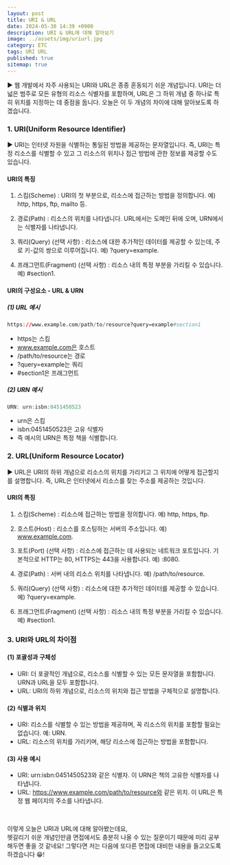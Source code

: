 ```yaml
---
layout: post
title: URI & URL
date: 2024-05-30 14:39 +0900
description: URI & URL에 대해 알아보기
image: ../assets/img/uriurl.jpg
category: ETC
tags: URI URL
published: true
sitemap: true
---
```


▶ 웹 개발에서 자주 사용되는 URI와 URL은 종종 혼동되기 쉬운 개념입니다.
URI는 더 넓은 범주로 모든 유형의 리소스 식별자를 포함하며, URL은 그 하위 개념 중 하나로 특히 위치를 지정하는 데 중점을 둡니다. 오늘은 이 두 개념의 차이에 대해 알아보도록 하겠습니다.

### 1. URI(Uniform Resource Identifier)

▶ URI는 인터넷 자원을 식별하는 통일된 방법을 제공하는 문자열입니다.
즉, URI는 특정 리소스를 식별할 수 있고 그 리소스의 위치나 접근 방법에 관한 정보를 제공할 수도 있습니다.

#### URI의 특징

1. 스킴(Scheme)
: URI의 첫 부분으로, 리소스에 접근하는 방법을 정의합니다. 예) http, https, ftp, mailto 등.

2. 경로(Path)
: 리소스의 위치를 나타냅니다. URL에서는 도메인 뒤에 오며, URN에서는 식별자를 나타냅니다.

3. 쿼리(Query) (선택 사항)
: 리소스에 대한 추가적인 데이터를 제공할 수 있는데, 주로 키-값의 쌍으로 이루어집니다. 예) ?query=example.

4. 프래그먼트(Fragment) (선택 사항)
: 리소스 내의 특정 부분을 가리킬 수 있습니다. 예) #section1.

#### URI의 구성요소 - URL & URN

##### (1) URL 예시

````R
https://www.example.com/path/to/resource?query=example#section1
````

- https는 스킴
- www.example.com은 호스트
- /path/to/resource는 경로
- ?query=example는 쿼리
- #section1은 프래그먼트

##### (2) URN 예시

````R
URN: urn:isbn:0451450523
````

- urn은 스킴
- isbn:0451450523은 고유 식별자
- 즉 예시의 URN은 특정 책을 식별합니다.

### 2. URL(Uniform Resource Locator)

▶ URL은 URI의 하위 개념으로 리소스의 위치를 가리키고 그 위치에 어떻게 접근할지를 설명합니다. 즉, URL은 인터넷에서 리소스를 찾는 주소를 제공하는 것입니다.

#### URI의 특징

1. 스킴(Scheme)
: 리소스에 접근하는 방법을 정의합니다. 예) http, https, ftp.

2. 호스트(Host)
: 리소스를 호스팅하는 서버의 주소입니다. 예) www.example.com.

3. 포트(Port) (선택 사항)
: 리소스에 접근하는 데 사용되는 네트워크 포트입니다. 기본적으로 HTTP는 80, HTTPS는 443을 사용합니다. 예) :8080.

4. 경로(Path)
: 서버 내의 리소스 위치를 나타냅니다. 예) /path/to/resource.

5. 쿼리(Query) (선택 사항)
: 리소스에 대한 추가적인 데이터를 제공할 수 있습니다. 예) ?query=example.

6. 프래그먼트(Fragment) (선택 사항)
: 리소스 내의 특정 부분을 가리킬 수 있습니다. 예) #section1.

### 3. URI와 URL의 차이점

#### (1) 포괄성과 구체성

- URI: 더 포괄적인 개념으로, 리소스를 식별할 수 있는 모든 문자열을 포함합니다. URN과 URL을 모두 포함합니다.
- URL: URI의 하위 개념으로, 리소스의 위치와 접근 방법을 구체적으로 설명합니다.

#### (2) 식별과 위치

- URI: 리소스를 식별할 수 있는 방법을 제공하며, 꼭 리소스의 위치를 포함할 필요는 없습니다. 예: URN.
- URL: 리소스의 위치를 가리키며, 해당 리소스에 접근하는 방법을 포함합니다.

#### (3) 사용 예시

- URI: urn:isbn:0451450523와 같은 식별자. 이 URN은 책의 고유한 식별자를 나타냅니다.
- URL: https://www.example.com/path/to/resource와 같은 위치. 이 URL은 특정 웹 페이지의 주소를 나타냅니다.

<br>

이렇게 오늘은 URI과 URL에 대해 알아봤는데요,<br>
헷갈리기 쉬운 개념인만큼 면접에서도 충분히 나올 수 있는 질문이기 때문에 미리 공부해두면 좋을 것 같네요!
그렇다면 저는 다음에 또다른 면접에 대비한 내용을 들고오도록 하겠습니다 😁!